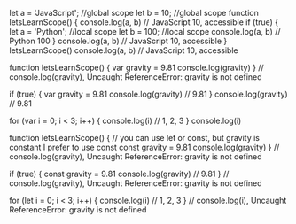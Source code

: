 <!-- To declare a variable we use the key word var, let and const. A variable can declared at different scope. Variable can be declared globally or locally or window scope. Anything declared without let, var or const is scoped at window level. -->

<!-- Global scope
A globally declared variable can be accessed every where in the same file. But the term global is relative. It can be global to the file or it can be global relative to some block of codes. -->

<!-- Local scope
A variable declared as local can be accessed only in certain block code. -->


let a = 'JavaScript'; //global scope
let b = 10; //global scope
function letsLearnScope() {
  console.log(a, b) // JavaScript 10, accessible
  if (true) {
    let a = 'Python'; //local scope
    let b = 100; //local scope
    console.log(a, b) // Python 100
  }
  console.log(a, b) // JavaScript 10, accessible
}
letsLearnScope()
console.log(a, b) // JavaScript 10, accessible

<!-- A variable declared with var only scoped to function but variable declared with let or const is block scope(function block, if block, loop etc). Block in JavaScript is a code in between two curly brackets ({}). -->

function letsLearnScope() {
  var gravity = 9.81
  console.log(gravity)
}
// console.log(gravity), Uncaught ReferenceError: gravity is not defined

if (true) {
  var gravity = 9.81
  console.log(gravity) // 9.81
}
console.log(gravity) // 9.81

for (var i = 0; i < 3; i++) {
  console.log(i) // 1, 2, 3
}
console.log(i)

<!-- When we use let our variable is block scoped and it will not infect other parts of our code. -->
function letsLearnScope() {
  // you can use let or const, but gravity is constant I prefer to use const
  const gravity = 9.81
  console.log(gravity)
}
// console.log(gravity), Uncaught ReferenceError: gravity is not defined

if (true) {
  const gravity = 9.81
  console.log(gravity) // 9.81
}
// console.log(gravity), Uncaught ReferenceError: gravity is not defined

for (let i = 0; i < 3; i++) {
  console.log(i) // 1, 2, 3
}
// console.log(i), Uncaught ReferenceError: gravity is not defined


<!-- The scope let and const is the same. The difference is only reassigning. We can not change or reassign the value of const variable. I would strongly suggest you to use let and const, by using let and const you will writ clean code and avoid hard to debug mistakes. As a rule of thumb, you can use let for any value which change, const for any constant value, and for array, object, arrow function and function expression. -->

